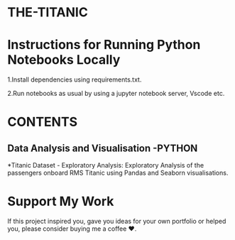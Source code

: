 # THE-TITANIC
# Instructions for Running Python Notebooks Locally

1.Install dependencies using requirements.txt.

2.Run notebooks as usual by using a jupyter notebook server, Vscode etc.

# CONTENTS
## Data Analysis and Visualisation -PYTHON

*Titanic Dataset - Exploratory Analysis: Exploratory Analysis of the passengers onboard RMS Titanic using Pandas and Seaborn visualisations.

# Support My Work

If this project inspired you, gave you ideas for your own portfolio or helped you, please consider buying me a coffee ❤️.
